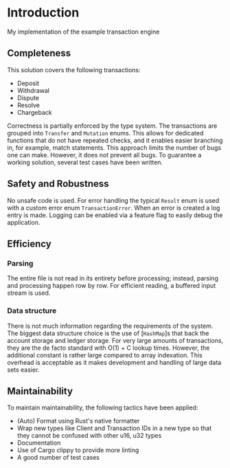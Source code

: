 # Introduction
My implementation of the example transaction engine

## Completeness
This solution covers the following transactions:
- Deposit
- Withdrawal
- Dispute
- Resolve
- Chargeback

Correctness is partially enforced by the type system. The transactions are grouped into `Transfer` and `Mutation` enums. This allows for dedicated functions that do not have repeated checks, and it enables easier branching in, for example, match statements. This approach limits the number of bugs one can make. However, it does not prevent all bugs. To guarantee a working solution, several test cases have been written.

## Safety and Robustness
No unsafe code is used. For error handling the typical `Result` enum is used with a custom error enum `TransactionError`. When an error is created a log entry is made. Logging can be enabled via a feature flag to easily debug the application.

## Efficiency

### Parsing
The entire file is not read in its entirety before processing; instead, parsing and processing happen row by row. For efficient reading, a buffered input stream is used.

### Data structure
There is not much information regarding the requirements of the system. The biggest data structure choice is the use of [`HashMap`]s that back the account storage and ledger storage. For very large amounts of transactions, they are the de facto standard with O(1) + C lookup times. However, the additional constant is rather large compared to array indexation. This overhead is acceptable as it makes development and handling of large data sets easier.

## Maintainability
To maintain maintainability, the following tactics have been applied:
- (Auto) Format using Rust's native formatter
- Wrap new types like Client and Transaction IDs in a new type so that they cannot be confused with other u16, u32 types
- Documentation
- Use of Cargo clippy to provide more linting
- A good number of test cases
